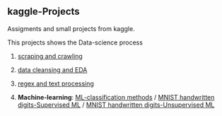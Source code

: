 ## kaggle-Projects

Assigments and small projects from kaggle.

This projects shows the Data-science process 

1. [scraping and crawling](https://github.com/mosegorge/mini-kaggle-projects/blob/master/git%20hub%20repo-scraping%20and%20crawling%20.ipynb)

2. [data cleansing and EDA](https://github.com/mosegorge/mini-kaggle-projects/blob/master/Data%20cleansing%20and%20exploratory%20Titanic.ipynb)

3. [regex and text processing](https://github.com/mosegorge/mini-kaggle-projects/blob/master/regular%20expressions%2C%20and%20text%20processing.%20.ipynb)

4. **Machine-learning**: [ML-classification methods](https://github.com/mosegorge/mini-kaggle-projects/blob/master/prediction%20of%20Online%20News%20Popularity%20ML-classification%20methods.ipynb) /
[MNIST handwritten digits-Supervised ML](https://github.com/mosegorge/mini-kaggle-projects/blob/master/Prediction%20of%20MNIST%20handwritten%20digits-supervised%20learning.ipynb) /
[MNIST handwritten digits-Unsupervised ML](https://github.com/mosegorge/mini-kaggle-projects/blob/master/Prediction%20of%20MNIST%20handwritten%20digits-unsupervised%20learning.ipynb)
